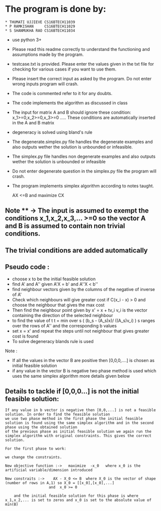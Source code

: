 # The program is done by:
    * THUMATI UJJIEVE CS16BTECH11039
    * P RAMKISHAN     CS16BTECH11029
    * S SHANMUKHA RAO CS16BTECH11034

* use python 3+

* Please read this readme correctly to understand the functioning and assumptions made by the program.

* testcase.txt is provided. Please enter the values given in the txt file for checking for various cases if you want to use them.

* Please insert the correct input as asked by the program. Do not enter wrong inputs program will crash.

* The code is commented refer to it for any doubts.

* The code implements the algorithm as discussed in class

* The input for matrix A and B should ignore these condition:
    x_1>=0,x_2>=0,x_3>=0 .....
    These conditions are automatically inserted in the A and B matrix

* degeneracy is solved using bland's rule

* The degenerate.simplex.py file handles the degenerate examples and also outputs wether the solution
  is unbounded or infeasible.

* The simplex.py file handles non degenerate examples and also outputs wether the solution is unbounded
or infeasible

* Do not enter degenerate question in the simplex.py file the program will crash.

* The program implements simplex algorithm according to notes taught.

    AX <=B  and  maximize CX

## Note ** -> The input is assumed to exempt the conditions x_1,x_2,x_3,... >=0 so the vector A and B is assumed to contain non trivial conditions.
##            The trivial conditions are added automatically


## Pseudo code :
* choose x to be the initial feasible solution
* find A' and A'' given A'X = b' and A''X < b''   
* find neighbour vectors given by the columns of the negative of inverse of A'
* Check which neighbours will give greater cost if  C(x_i - x) > 0 and choose the neighbour that gives the max cost
* Then find the neighbour point given by x' = x + tv_i   v_i is the vector containing the direction of the selected neighbour
* to find the value of t 
            t = min over s (  (b_s - (A_s)x)/ ((A_s)v_i) )  s ranges over the rows of A'' and the corresponding b values
* set x = x' and repeat the steps until not neighbour that gives greater cost is found
* To solve degeneracy blands rule is used

Note :
* If all the values in the vector B are positive then [0,0,0,....] is chosen as initial feasible solution
* if any value in the vector B is negative two phase method is used which uses the same simplex algorithm more details given below 


## Details to tackle if [0,0,0...] is not the initial feasible solution:

    If any value in b vector is negative then [0,0,...] is not a feasible solution. In order to find the feasible solution
    we use two phase method in the first phase the initial feasible solution is found using the same simplex algorithm and in the second phase using the obtained solution
    of the previous phase as initial feasible solution we again run the simplex algorithm with original constraints. This gives the correct solution.

    For the first phase to work:

    we change the constraints.

    New objective function :->   maximize  -x_0   where x_0 is the artificial variable/dimension introduced

    New constraits :->    AX - X_0 <= B  where X_0 is the vector of shape (number of rows in A,1) so X_0 = [[x_0],[x_0],...] 
                        and  x_0 >= 0

        and the initial feasible solution for this phase is where x_1,x_2,... is set to zeros and x_0 is set to the absolute value of min(B)
